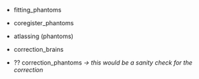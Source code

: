 


* fitting_phantoms
* coregister_phantoms
* atlassing (phantoms)


* correction_brains
* ?? correction_phantoms *-> this would be a sanity check for the correction*
